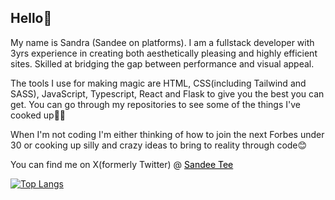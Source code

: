 <!--
## Hi, I'm Sandee
<p>I am currently a frontend Web Developer. I make use of technologies like Html, Css/Tailwind/Bootstrap, JavaScript, Typescript as well as React for development.</p>


## 🛠 Skills
<p align="center">
<a href="#"><img alt="Django" src="https://img.shields.io/badge/-Django-00979D?logo=Django&logoColor=white"></a>
<a href="https://github.com/search?q=user%3ADenverCoder1+language%3Acss"><img alt="CSS" src="https://img.shields.io/badge/CSS-1572B6.svg?logo=css3&logoColor=white"></a>
<a href="#"><img alt="Git" src="https://img.shields.io/badge/Git-F05033.svg?logo=git&logoColor=white"></a>
<a href="https://github.com/search?q=user%3ADenverCoder1+language%3Ahtml"><img alt="HTML" src="https://img.shields.io/badge/HTML-E34F26.svg?logo=html5&logoColor=white"></a>
<a href="https://github.com/search?q=user%3ADenverCoder1+language%3Ajavascript"><img alt="JavaScript" src="https://img.shields.io/badge/JavaScript-F7DF1E.svg?logo=javascript&logoColor=black"></a>
<a href="https://github.com/search?q=user%3ADenverCoder1+language%3SASS"><img alt="SASS" src="https://img.shields.io/badge/SASS-purple.svg?logo=SASS&logoColor=white"></a>
<a href="https://github.com/search?q=user%3ADenverCoder1+language%3Apython"><img alt="Python" src="https://img.shields.io/badge/Python-14354C.svg?logo=python&logoColor=white"></a>
<a href="#"><img alt="Flask" src="https://img.shields.io/badge/Flask-000000?logo=flask&logoColor=white"></a>
</p>


## 🔗 Links
[![portfolio](https://img.shields.io/badge/my_portfolio-000?style=for-the-badge&logo=ko-fi&logoColor=white)](https://sandee-portfolio-01.vercel.app/)
[![linkedin](https://img.shields.io/badge/linkedin-0A66C2?style=for-the-badge&logo=linkedin&logoColor=white)](https://www.linkedin.com/in/oyarekhua-sandra)
[![twitter](https://img.shields.io/badge/twitter-1DA1F2?style=for-the-badge&logo=twitter&logoColor=white)](https://twitter.com/_SandeeTee_)
<a href='https://holopin.io/@sandee'>
    <img src='https://holopin.onrender.com/Sandee'/>
</a>


## Stats
<p>
<img height="180em" src="https://github-readme-stats.vercel.app/api?username=Sandee004" /> 
<img height="180em" src="https://github-readme-stats.vercel.app/api/top-langs/?username=Sandee004"/>
</p>

<a href="https://github.com/Sandee004">
<img alt="'Streak Stats' Please refresh the page if the stats didnt show up" src="https://github-readme-streak-stats.herokuapp.com/?user=Sandee004">
</a>

## Appendix
When I'm not coding I enjoy playing games, listening to music and reading novels.
I'm open to internship roles and/or open source contributions....
<p align=center>

<!--img src ="https://komarev.com/ghpvc/?username=Sandee004&label=Visitors&color=green&style=plastic"/-->

</p-->

## Hello👋
<!--p style="font-size: 20px">You found your way here because you wish to know 🌝</p-->

<p>My name is Sandra (Sandee on platforms). I am a fullstack developer with 3yrs experience in creating both aesthetically pleasing and highly efficient sites. Skilled at bridging the gap between performance and visual appeal.</p>

<p>The tools I use for making magic are HTML, CSS(including Tailwind and SASS), JavaScript, Typescript, React and Flask to give you the best you can get. You can go through my repositories to see some of the things I've cooked up🧙‍♂️</p>

<p>When I'm not coding I'm either  thinking of how to join the next Forbes under 30 or cooking up silly and crazy ideas to bring to reality through code😊</p>

<p>You can find me on X(formerly Twitter) @ <a href="" style="color: black">Sandee Tee</a></p>


[![Top Langs](https://github-readme-stats.vercel.app/api/top-langs/?username=sandee004&layout=pie)](https://github.com/anuraghazra/github-readme-stats)

